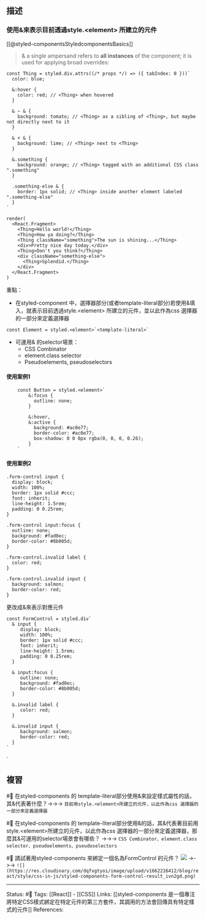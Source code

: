 
## 描述

### 使用&來表示目前透過style.\<element\> 所建立的元件

[[@styled-componentsStyledcomponentsBasics]]
> 	& a single ampersand refers to **all instances** of the component; it is used for applying broad overrides:

```
const Thing = styled.div.attrs((/* props */) => ({ tabIndex: 0 }))`
  color: blue;

  &:hover {
    color: red; // <Thing> when hovered
  }

  & ~ & {
    background: tomato; // <Thing> as a sibling of <Thing>, but maybe not directly next to it
  }

  & + & {
    background: lime; // <Thing> next to <Thing>
  }

  &.something {
    background: orange; // <Thing> tagged with an additional CSS class ".something"
  }

  .something-else & {
    border: 1px solid; // <Thing> inside another element labeled ".something-else"
  }
`

render(
  <React.Fragment>
    <Thing>Hello world!</Thing>
    <Thing>How ya doing?</Thing>
    <Thing className="something">The sun is shining...</Thing>
    <div>Pretty nice day today.</div>
    <Thing>Don't you think?</Thing>
    <div className="something-else">
      <Thing>Splendid.</Thing>
    </div>
  </React.Fragment>
)
```

重點：
- 在styled-component 中，選擇器部分(或者template-literal部分)若使用&填入，就表示目前透過style.\<element\> 所建立的元件，並以此作為css 選擇器的一部分來定義選擇器
```
const Element = styled.<element>`<template-literal>`
```
- 可運用& 的selector場景：
	- CSS Combinator
	- element.class selector
	- Pseudoelements, pseudoselectors

#### 使用案例1
```
	const Button = styled.<element>`
		&:focus {
		  outline: none;
		}
		
		&:hover,
		&:active {
		  background: #ac0e77;
		  border-color: #ac0e77;
		  box-shadow: 0 0 8px rgba(0, 0, 0, 0.26);
		}
	`
```


#### 使用案例2


```
.form-control input {
  display: block;
  width: 100%;
  border: 1px solid #ccc;
  font: inherit;
  line-height: 1.5rem;
  padding: 0 0.25rem;
}

.form-control input:focus {
  outline: none;
  background: #fad0ec;
  border-color: #8b005d;
}

.form-control.invalid label {
  color: red;
}

.form-control.invalid input {
  background: salmon;
  border-color: red;
}
```
  
更改成&來表示對應元件
```
const FormControl = styled.div`
  & input {
     display: block;
     width: 100%;
     border: 1px solid #ccc;
     font: inherit;
     line-height: 1.5rem;
     padding: 0 0.25rem;
  }

  & input:focus {
     outline: none;
     background: #fad0ec;
     border-color: #8b005d;
  }

  &.invalid label {
     color: red;
  }

  &.invalid input {
     background: salmon;
     border-color: red;
  }
`
```

`

## 複習
#🧠 在styled-components 的 template-literal部分使用&來設定樣式屬性的話，其&代表著什麼？->->-> `目前用style.<element>所建立的元件，以此作為css 選擇器的一部分來定義選擇器`
<!--SR:!2022-12-20,69,250-->


#🧠 在styled-components 的 template-literal部分使用&的話，其&代表著目前用style.\<element\>所建立的元件，以此作為css 選擇器的一部分來定義選擇器，那麼其&可運用的selector場景會有哪些？ ->->-> `CSS Combinator、element.class selector、pseudoelements、pseudoselectors`
<!--SR:!2022-12-17,67,250-->

#🧠 請試著用styled-components 來綁定一個名為FormControl 的元件？ ![](https://res.cloudinary.com/dqfxgtyoi/image/upload/v1662216306/blog/react/style/css-in-js/styled-components-form-control-example_niwxzc.png) ->->-> `![](https://res.cloudinary.com/dqfxgtyoi/image/upload/v1662216412/blog/react/style/css-in-js/styled-components-form-control-result_ivn2gd.png)`
<!--SR:!2022-12-09,60,250-->



---
Status: #🌱 
Tags:
[[React]] - [[CSS]]
Links:
[[styled-components 是一個專注將特定CSS樣式綁定在特定元件的第三方套件，其調用的方法會回傳具有特定樣式的元件]]
References: